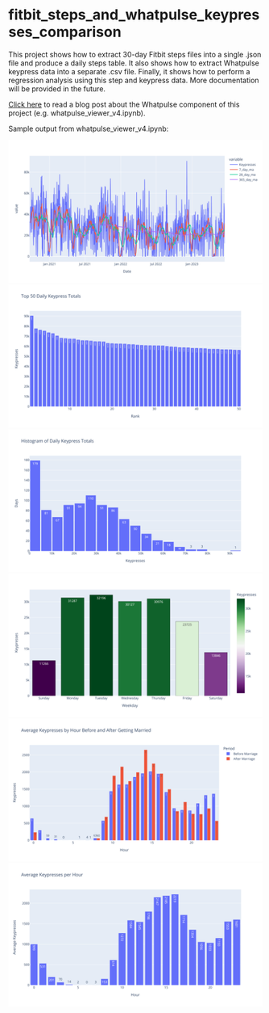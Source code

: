 # fitbit_steps_and_whatpulse_keypresses_comparison

This project shows how to extract 30-day Fitbit steps files into a single .json file and produce a daily steps table. It also shows how to extract Whatpulse keypress data into a separate .csv file. Finally, it shows how to perform a regression analysis using this step and keypress data. More documentation will be provided in the future.

[Click here](https://kburchfiel3.wordpress.com/2023/06/17/using-python-to-analyze-my-whatpulse-keypress-statistics/) to read a blog post about the Whatpulse component of this project (e.g. whatpulse_viewer_v4.ipynb).

Sample output from whatpulse_viewer_v4.ipynb:

![](https://raw.githubusercontent.com/kburchfiel/fitbit_steps_and_whatpulse_keypresses_comparison/master/graphs/static/px_daily_keypresses_and_mas.png)
![](https://raw.githubusercontent.com/kburchfiel/fitbit_steps_and_whatpulse_keypresses_comparison/master/graphs/static/top_50_keypresses.png)
![](https://raw.githubusercontent.com/kburchfiel/fitbit_steps_and_whatpulse_keypresses_comparison/master/graphs/static/daily_keypress_histogram.png)
![](https://raw.githubusercontent.com/kburchfiel/fitbit_steps_and_whatpulse_keypresses_comparison/master/graphs/static/keypresses_by_weekday.png)
![](https://raw.githubusercontent.com/kburchfiel/fitbit_steps_and_whatpulse_keypresses_comparison/master/graphs/static/keypresses_before_and_after_marriage.png)
![](https://raw.githubusercontent.com/kburchfiel/fitbit_steps_and_whatpulse_keypresses_comparison/master/graphs/static/average_keypresses_by_hour.png)
